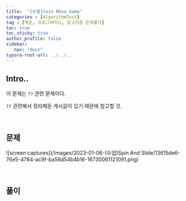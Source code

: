```yaml
---
title:  "[수업]Coin Move Game"
categories : [AlgorithmTest]
tag : [백준, 프로그래머스, 알고리즘 문제풀이]
toc: true
toc_sticky: true
author_profile: false
sidebar:
   nav: "docs"
typora-root-url: ../../..
---
```




## Intro..

이 문제는 `??` 관련 문제이다.

`??` 관련해서 정리해둔 게시글이 있기 때문에 참고할 것.

<br>

## 문제

![screen captures](/images/2023-01-06-(수업)Spin And Slide/13615de6-76e5-4784-ac9f-ba56d54b4b16-16730061121091.png)





<br>

## 풀이

